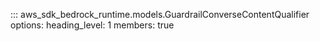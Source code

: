 ::: aws_sdk_bedrock_runtime.models.GuardrailConverseContentQualifier
    options:
        heading_level: 1
        members: true
